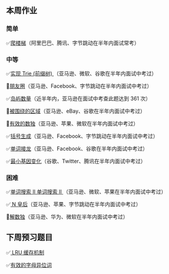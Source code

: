 ## 本周作业

### 简单

✅[爬楼梯](https://leetcode-cn.com/problems/climbing-stairs/)（阿里巴巴、腾讯、字节跳动在半年内面试常考）

### 中等

✅[实现 Trie (前缀树) ](https://leetcode-cn.com/problems/implement-trie-prefix-tree/#/description)（亚马逊、微软、谷歌在半年内面试中考过）

🔲[朋友圈](https://leetcode-cn.com/problems/friend-circles)（亚马逊、Facebook、字节跳动在半年内面试中考过）

✅[岛屿数量](https://leetcode-cn.com/problems/number-of-islands/)（近半年内，亚马逊在面试中考查此题达到 361 次）

🔲[被围绕的区域](https://leetcode-cn.com/problems/surrounded-regions/)（亚马逊、eBay、谷歌在半年内面试中考过）

🔲[有效的数独](https://leetcode-cn.com/problems/valid-sudoku/description/)（亚马逊、苹果、微软在半年内面试中考过）

✅[括号生成](https://leetcode-cn.com/problems/generate-parentheses/)（亚马逊、Facebook、字节跳动在半年内面试中考过）

✅[单词接龙](https://leetcode-cn.com/problems/word-ladder/)（亚马逊、Facebook、谷歌在半年内面试中考过）

✅[最小基因变化](https://leetcode-cn.com/problems/minimum-genetic-mutation/)（谷歌、Twitter、腾讯在半年内面试中考过）

### 困难

✅[单词搜索 II 单词搜索 II ](https://leetcode-cn.com/problems/word-search-ii/)（亚马逊、微软、苹果在半年内面试中考过）

✅[ N 皇后](https://leetcode-cn.com/problems/n-queens/)（亚马逊、苹果、字节跳动在半年内面试中考过）

🔲[解数独](https://leetcode-cn.com/problems/sudoku-solver/#/description)（亚马逊、华为、微软在半年内面试中考过）

## 下周预习题目

✅[ LRU 缓存机制](https://leetcode-cn.com/problems/lru-cache/#/)

✅[有效的字母异位词](https://leetcode-cn.com/problems/valid-anagram/)